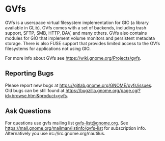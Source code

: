 # GVfs

GVfs is a userspace virtual filesystem implementation for GIO (a library
available in GLib). GVfs comes with a set of backends, including trash support,
SFTP, SMB, HTTP, DAV, and many others. GVfs also contains modules for GIO that
implement volume monitors and persistent metadata storage. There is also FUSE
support that provides limited access to the GVfs filesystems for applications
not using GIO.

For more info about GVfs see https://wiki.gnome.org/Projects/gvfs.

## Reporting Bugs

Please report new bugs at https://gitlab.gnome.org/GNOME/gvfs/issues. Old bugs
can be still found at https://bugzilla.gnome.org/page.cgi?id=browse.html&product=gvfs.

## Ask Questions

For questions use gvfs mailing list [gvfs-list@gnome.org](mailto:gvfs-list@gnome.org).
See https://mail.gnome.org/mailman/listinfo/gvfs-list for subscription info.
Alternatively you use irc://irc.gnome.org/nautilus.